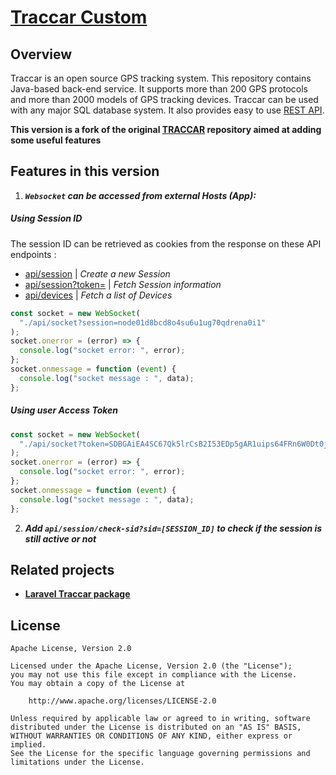 # [Traccar Custom](https://www.traccar.org)

## Overview

Traccar is an open source GPS tracking system. This repository contains Java-based back-end service. It supports more than 200 GPS protocols and more than 2000 models of GPS tracking devices. Traccar can be used with any major SQL database system. It also provides easy to use [REST API](https://www.traccar.org/traccar-api/).

**This version is a fork of the original [TRACCAR](https://github.com/traccar/traccar) repository aimed at adding some useful features**

## Features in this version

1. **_`Websocket` can be accessed from external Hosts (App):_**

##### Using _Session ID_

The session ID can be retrieved as cookies from the response on these API endpoints :

- [api/session](https://www.traccar.org/api-reference/#tag/Session/paths/~1session/post) | _Create a new Session_
- [api/session?token=](https://www.traccar.org/api-reference/#tag/Session/paths/~1session/get) | _Fetch Session information_
- [api/devices](https://www.traccar.org/api-reference/#tag/Devices/paths/~1devices/get) | _Fetch a list of Devices_

```js
const socket = new WebSocket(
  "./api/socket?session=node01d8bcd8o4su6u1ug70qdrena0i1"
);
socket.onerror = (error) => {
  console.log("socket error: ", error);
};
socket.onmessage = function (event) {
  console.log("socket message : ", data);
};
```

##### Using user _Access Token_

```js
const socket = new WebSocket(
  "./api/socket?token=SDBGAiEA4SC67Qk5lrCsB2I53EDp5gAR1uips64FRn6W0Dt0jrMCIQDnZ....."
);
socket.onerror = (error) => {
  console.log("socket error: ", error);
};
socket.onmessage = function (event) {
  console.log("socket message : ", data);
};
```

2. **_Add `api/session/check-sid?sid=[SESSION_ID]` to check if the session is still active or not_**

## Related projects

- **[Laravel Traccar package](https://github.com/mr-wolf-gb/traccar)**

## License

    Apache License, Version 2.0

    Licensed under the Apache License, Version 2.0 (the "License");
    you may not use this file except in compliance with the License.
    You may obtain a copy of the License at

        http://www.apache.org/licenses/LICENSE-2.0

    Unless required by applicable law or agreed to in writing, software
    distributed under the License is distributed on an "AS IS" BASIS,
    WITHOUT WARRANTIES OR CONDITIONS OF ANY KIND, either express or implied.
    See the License for the specific language governing permissions and
    limitations under the License.
